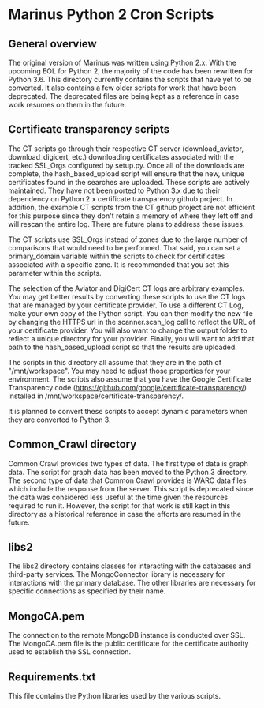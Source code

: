 # Marinus Python 2 Cron Scripts

## General overview
The original version of Marinus was written using Python 2.x. With the upcoming EOL for Python 2, the majority of the code has been rewritten for Python 3.6. This directory currently contains the scripts that have yet to be converted. It also contains a few older scripts for work that have been deprecated. The deprecated files are being kept as a reference in case work resumes on them in the future.

## Certificate transparency scripts
The CT scripts go through their respective CT server (download_aviator, download_digicert, etc.) downloading certificates associated with the tracked SSL_Orgs configured by setup.py. Once all of the downloads are complete, the hash_based_upload script will ensure that the new, unique certificates found in the searches are uploaded. These scripts are actively maintained. They have not been ported to Python 3.x due to their dependency on Python 2.x certificate transparency github project. In addition, the example CT scripts from the CT github project are not efficient for this purpose since they don't retain a memory of where they left off and will rescan the entire log. There are future plans to address these issues.

The CT scripts use SSL_Orgs instead of zones due to the large number of comparisons that would need to be performed. That said, you can set a primary_domain variable within the scripts to check for certificates associated with a specific zone. It is recommended that you set this parameter within the scripts.

The selection of the Aviator and DigiCert CT logs are arbitrary examples. You may get better results by converting these scripts to use the CT logs that are managed by your certificate provider. To use a different CT Log, make your own copy of the Python script. You can then modify the new file by changing the HTTPS url in the scanner.scan_log call to reflect the URL of your certificate provider. You will also want to change the output folder to reflect a unique directory for your provider. Finally, you will want to add that path to the hash_based_upload script so that the results are uploaded.

The scripts in this directory all assume that they are in the path of "/mnt/workspace". You may need to adjust those properties for your environment. The scripts also assume that you have the Google Certificate Transparency code (https://github.com/google/certificate-transparency/) installed in /mnt/workspace/certificate-transparency/.

It is planned to convert these scripts to accept dynamic parameters when they are converted to Python 3.

## Common_Crawl directory
Common Crawl provides two types of data. The first type of data is graph data. The script for graph data has been moved to the Python 3 directory. The second type of data that Common Crawl provides is WARC data files which include the response from the server. This script is deprecated since the data was considered less useful at the time given the resources required to run it. However, the script for that work is still kept in this directory as a historical reference in case the efforts are resumed in the future. 

## libs2 
The libs2 directory contains classes for interacting with the databases and third-party services. The MongoConnector library is necessary for interactions with the primary database. The other libraries are necessary for specific connections as specified by their name. 

## MongoCA.pem
The connection to the remote MongoDB instance is conducted over SSL. The MongoCA.pem file is the public certificate for the certificate authority used to establish the SSL connection.

## Requirements.txt
This file contains the Python libraries used by the various scripts.

